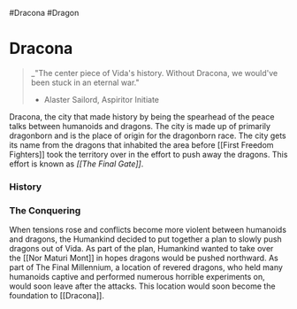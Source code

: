 #Dracona #Dragon 
# Dracona

> _"The center piece of Vida's history. Without Dracona, we would've been stuck in an eternal war."
> - Alaster Sailord, Aspiritor Initiate

Dracona, the city that made history by being the spearhead of the peace talks between humanoids and dragons. The city is made up of primarily dragonborn and is the place of origin for the dragonborn race. The city gets its name from the dragons that inhabited the area before [[First Freedom Fighters]] took the territory over in the effort to push away the dragons. This effort is known as _[[The Final Gate]]_.

### History

### The Conquering

When tensions rose and conflicts become more violent between humanoids and dragons, the Humankind decided to put together a plan to slowly push dragons out of Vida. As part of the plan, Humankind wanted to take over the [[Nor Maturi Mont]] in hopes dragons would be pushed northward. As part of The Final Millennium, a location of revered dragons, who held many humanoids captive and performed numerous horrible experiments on, would soon leave after the attacks. This location would soon become the foundation to [[Dracona]].
